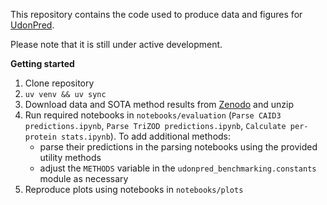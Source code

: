 This repository contains the code used to produce data and figures for [UdonPred](https://github.com/JSchlensok/udonpred).

Please note that it is still under active development.

**Getting started**
1. Clone repository
2. `uv venv && uv sync`
3. Download data and SOTA method results from [Zenodo](https://doi.org/10.5281/zenodo.15914315) and unzip
4. Run required notebooks in `notebooks/evaluation` (`Parse CAID3 predictions.ipynb`, `Parse TriZOD predictions.ipynb`, `Calculate per-protein stats.ipynb`). To add additional methods:
    - parse their predictions in the parsing notebooks using the provided utility methods
    - adjust the `METHODS` variable in the `udonpred_benchmarking.constants` module as necessary
5. Reproduce plots using notebooks in `notebooks/plots`
